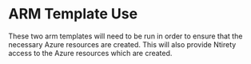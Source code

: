 # ARM Template Use

These two arm templates will need to be run in order to ensure that the necessary Azure resources are created. This will also provide Ntirety access to the Azure resources which are created. 

